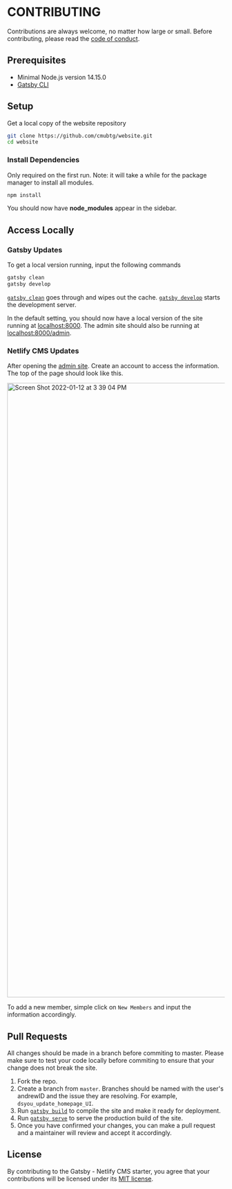 # CONTRIBUTING

Contributions are always welcome, no matter how large or small. Before contributing,
please read the [code of conduct](CODE_OF_CONDUCT.md).

## Prerequisites

- Minimal Node.js version 14.15.0
- [Gatsby CLI](https://www.gatsbyjs.com/docs/reference/gatsby-cli/)



## Setup

Get a local copy of the website repository

```sh
git clone https://github.com/cmubtg/website.git
cd website
```

### Install Dependencies

Only required on the first run. Note: it will take a while for the package manager to install all modules.

```sh
npm install
```

You should now have **node_modules** appear in the sidebar.

## Access Locally

### Gatsby Updates

To get a local version running, input the following commands

```sh
gatsby clean
gatsby develop
```


[`gatsby clean`](https://www.gatsbyjs.com/docs/reference/gatsby-cli/#clean) goes through and wipes out the cache.
[`gatsby develop`](https://www.gatsbyjs.com/docs/reference/gatsby-cli/#develop) starts the development server.


In the default setting, you should now have a local version of the site running at [localhost:8000](http://localhost:8000). The admin site should also be running at [localhost:8000/admin](http://localhost:8000/admin).


### Netlify CMS Updates

After opening the [admin site](http://localhost:8000/admin). Create an account to access the information. The top of the page should look like this.

<img width="1418" alt="Screen Shot 2022-01-12 at 3 39 04 PM" src="https://user-images.githubusercontent.com/63127003/149218026-719cb169-f3b5-4c1e-bc67-d3dbdb2e6b38.png">

To add a new member, simple click on `New Members` and input the information accordingly.


## Pull Requests

All changes should be made in a branch before commiting to master. Please make sure to test your code locally before commiting to ensure that your change does not break the site.

1. Fork the repo.
2. Create a branch from `master`. Branches should be named with the user's andrewID and the issue they are resolving. For example, `dsyou_update_homepage_UI`.
3. Run [`gatsby build`](https://www.gatsbyjs.com/docs/reference/gatsby-cli/#build) to compile the site and make it ready for deployment.
4. Run [`gatsby serve`](https://www.gatsbyjs.com/docs/reference/gatsby-cli/#serve) to serve the production build of the site.
5. Once you have confirmed your changes, you can make a pull request and a maintainer will review and accept it accordingly.

## License

By contributing to the Gatsby - Netlify CMS starter, you agree that your contributions will be licensed
under its [MIT license](LICENSE).
